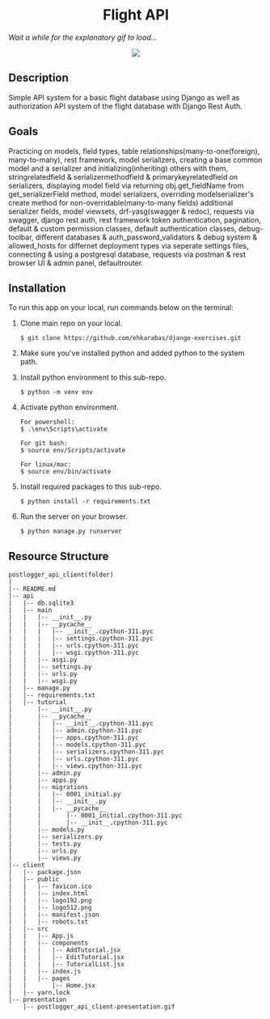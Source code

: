 <div align=center>
	<h1>Flight API</h1>
</div>

_Wait a while for the explanatory gif to load..._


<div align="center">
	<img src="./presentation/flight_api-presentation.gif"/>
</div>

## Description

Simple API system for a basic flight database using Django as well as authorization API system of the flight database with Django Rest Auth.

## Goals

Practicing on models, field types, table relationships(many-to-one(foreign), many-to-many), rest framework, model serializers, creating a base common model and a serializer and initializing(inheriting) others with them, stringrelatedfield & serializermethodfield & primarykeyrelatedfield on serializers, displaying model field via returning obj.get_fieldName from get_serializerField method, model serializers, overriding modelserializer's create method for non-overridable(many-to-many fields) additional serializer fields, model viewsets, drf-yasg(swagger & redoc), requests via swagger, django rest auth, rest framework token authentication, pagination, default & custom permission classes, default authentication classes, debug-toolbar, different databases & auth_password_validators & debug system & allowed_hosts for differnet deployment types via seperate settings files, connecting & using a postgresql database, requests via postman & rest browser UI & admin panel, defaultrouter.

## Installation

To run this app on your local, run commands below on the terminal:

1. Clone main repo on your local.
    ```shell
    $ git clone https://github.com/ehkarabas/django-exercises.git
    ```

2. Make sure you've installed python and added python to the system path.


3. Install python environment to this sub-repo.
    ```shell
    $ python -m venv env
    ```

4. Activate python environment.
    ```shell
    For powershell:
    $ .\env\Scripts\activate
    
    For git bash:
    $ source env/Scripts/activate

    For linux/mac:
    $ source env/bin/activate
    ```

5. Install required packages to this sub-repo.
    ```shell
    $ python install -r requirements.txt
    ```

6. Run the server on your browser.
    ```shell
    $ python manage.py runserver
    ```



## Resource Structure 

```
postlogger_api_client(folder)
|
|-- README.md
|-- api
|   |-- db.sqlite3
|   |-- main
|   |   |-- __init__.py
|   |   |-- __pycache__
|   |   |   |-- __init__.cpython-311.pyc
|   |   |   |-- settings.cpython-311.pyc
|   |   |   |-- urls.cpython-311.pyc
|   |   |   |-- wsgi.cpython-311.pyc
|   |   |-- asgi.py
|   |   |-- settings.py
|   |   |-- urls.py
|   |   |-- wsgi.py
|   |-- manage.py
|   |-- requirements.txt
|   |-- tutorial
|       |-- __init__.py
|       |-- __pycache__
|       |   |-- __init__.cpython-311.pyc
|       |   |-- admin.cpython-311.pyc
|       |   |-- apps.cpython-311.pyc
|       |   |-- models.cpython-311.pyc
|       |   |-- serializers.cpython-311.pyc
|       |   |-- urls.cpython-311.pyc
|       |   |-- views.cpython-311.pyc
|       |-- admin.py
|       |-- apps.py
|       |-- migrations
|       |   |-- 0001_initial.py
|       |   |-- __init__.py
|       |   |-- __pycache__
|       |       |-- 0001_initial.cpython-311.pyc
|       |       |-- __init__.cpython-311.pyc
|       |-- models.py
|       |-- serializers.py
|       |-- tests.py
|       |-- urls.py
|       |-- views.py
|-- client
|   |-- package.json
|   |-- public
|   |   |-- favicon.ico
|   |   |-- index.html
|   |   |-- logo192.png
|   |   |-- logo512.png
|   |   |-- manifest.json
|   |   |-- robots.txt
|   |-- src
|   |   |-- App.js
|   |   |-- components
|   |   |   |-- AddTutorial.jsx
|   |   |   |-- EditTutorial.jsx
|   |   |   |-- TutorialList.jsx
|   |   |-- index.js
|   |   |-- pages
|   |       |-- Home.jsx
|   |-- yarn.lock
|-- presentation
    |-- postlogger_api_client-presentation.gif
```


